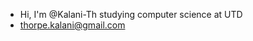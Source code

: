 - Hi, I'm @Kalani-Th studying computer science at UTD
- thorpe.kalani@gmail.com

<!---
Kalani-Th/Kalani-Th is a ✨ special ✨ repository because its `README.md` (this file) appears on your GitHub profile.
You can click the Preview link to take a look at your changes.
--->
